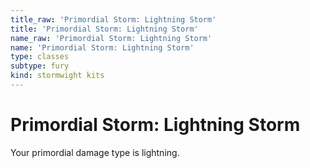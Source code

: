 ```yaml
---
title_raw: 'Primordial Storm: Lightning Storm'
title: 'Primordial Storm: Lightning Storm'
name_raw: 'Primordial Storm: Lightning Storm'
name: 'Primordial Storm: Lightning Storm'
type: classes
subtype: fury
kind: stormwight kits
---
```


# Primordial Storm: Lightning Storm

Your primordial damage type is lightning.
